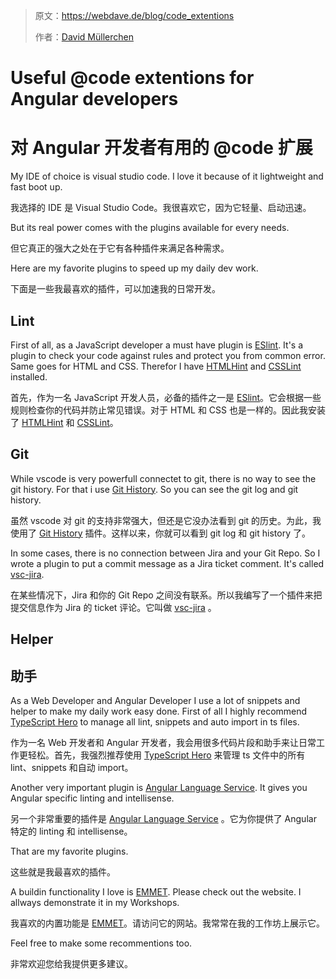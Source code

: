 > 原文：<https://webdave.de/blog/code_extentions>
>
> 作者：[David Müllerchen](/authors/web-deve)
>

# Useful @code extentions for Angular developers

# 对 Angular 开发者有用的 @code 扩展

My IDE of choice is visual studio code.
I love it because of it lightweight and fast boot up.

我选择的 IDE 是 Visual Studio Code。我很喜欢它，因为它轻量、启动迅速。

But its real power comes with the plugins available for every needs.

但它真正的强大之处在于它有各种插件来满足各种需求。

Here are my favorite plugins to speed up my daily dev work.

下面是一些我最喜欢的插件，可以加速我的日常开发。

## Lint

First of all, as a JavaScript developer a must have plugin is <a href="https://marketplace.visualstudio.com/items?itemName=dbaeumer.vscode-eslint" target="_blank" rel="noopener">ESlint</a>.
It's a plugin to check your code against rules and protect you from common error.
Same goes for HTML and CSS. Therefor I have <a href="https://marketplace.visualstudio.com/items?itemName=mkaufman.HTMLHint" target="_blank" rel="noopener">HTMLHint</a> and <a href="https://marketplace.visualstudio.com/items?itemName=raymondcamden.CSSLint" target="_blank" rel="noopener">CSSLint</a> installed.

首先，作为一名 JavaScript 开发人员，必备的插件之一是 [ESlint](https://marketplace.visualstudio.com/items?itemName=dbaeumer.vscode-eslint)。它会根据一些规则检查你的代码并防止常见错误。对于 HTML 和 CSS 也是一样的。因此我安装了 [HTMLHint](https://marketplace.visualstudio.com/items?itemName=mkaufman.HTMLHint) 和 [CSSLint](https://marketplace.visualstudio.com/items?itemName=raymondcamden.CSSLint)。

## Git

While vscode is very powerfull connectet to git, there is no way to see the git history.
For that i use <a href="https://marketplace.visualstudio.com/items?itemName=donjayamanne.githistory" target="_blank" rel="noopener">Git History</a>.
So you can see the git log and git history.

虽然 vscode 对 git 的支持非常强大，但还是它没办法看到 git 的历史。为此，我使用了 [Git History](https://marketplace.visualstudio.com/items?itemName=donjayamanne.githistory) 插件。这样以来，你就可以看到 git log 和 git history 了。

In some cases, there is no connection between Jira and your Git Repo. So I wrote a plugin to put a commit message as a Jira ticket comment.
It's called <a href="https://marketplace.visualstudio.com/items?itemName=web-dave.jira" target="_blank" rel="noopener">vsc-jira</a>.

在某些情况下，Jira 和你的 Git Repo 之间没有联系。所以我编写了一个插件来把提交信息作为 Jira 的 ticket 评论。它叫做 [vsc-jira](https://marketplace.visualstudio.com/items?itemName=web-dave.jira) 。

## Helper

## 助手

As a Web Developer and Angular Developer I use a lot of snippets and helper to make my daily work easy done.
First of all I highly recommend <a href="https://marketplace.visualstudio.com/items?itemName=rbbit.typescript-hero" target="_blank" rel="noopener">TypeScript Hero</a> to manage all lint, snippets and auto import in ts files.

作为一名 Web 开发者和 Angular 开发者，我会用很多代码片段和助手来让日常工作更轻松。首先，我强烈推荐使用 [TypeScript Hero](https://marketplace.visualstudio.com/items?itemName=rbbit.typescript-hero) 来管理 ts 文件中的所有 lint、snippets 和自动 import。

Another very important plugin is <a href="https://marketplace.visualstudio.com/items?itemName=Angular.ng-template" target="_blank" rel="noopener">Angular Language Service</a>. It gives you Angular specific linting and intellisense.

另一个非常重要的插件是 [Angular Language Service](https://marketplace.visualstudio.com/items?itemName=Angular.ng-template) 。它为你提供了 Angular 特定的 linting 和 intellisense。

That are my favorite plugins.

这些就是我最喜欢的插件。

A buildin functionality I love is <a href="https://emmet.io/" target="_blank" rel="noopener">EMMET</a>. Please check out the website. I allways demonstrate it in my Workshops.

我喜欢的内置功能是 [EMMET](https://emmet.io/)。请访问它的网站。我常常在我的工作坊上展示它。

Feel free to make some recommentions too.

非常欢迎您给我提供更多建议。
